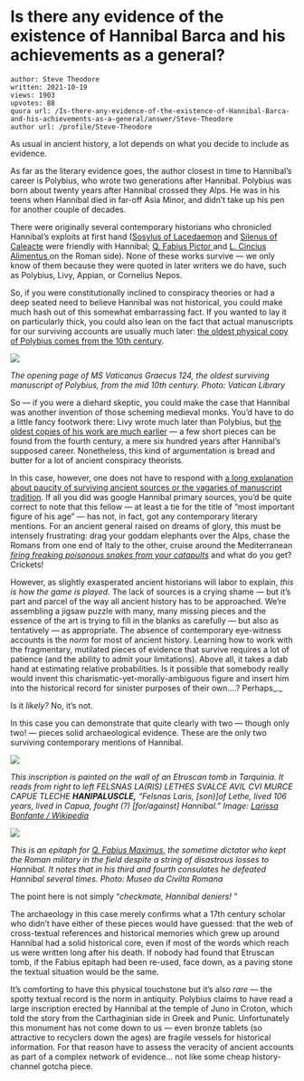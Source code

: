 # Is there any evidence of the existence of Hannibal Barca and his achievements as a general?

	author: Steve Theodore
	written: 2021-10-19
	views: 1903
	upvotes: 88
	quora url: /Is-there-any-evidence-of-the-existence-of-Hannibal-Barca-and-his-achievements-as-a-general/answer/Steve-Theodore
	author url: /profile/Steve-Theodore


As usual in ancient history, a lot depends on what you decide to include as evidence.

As far as the literary evidence goes, the author closest in time to Hannibal’s career is Polybius, who wrote two generations after Hannibal. Polybius was born about twenty years after Hannibal crossed they Alps. He was in his teens when Hannibal died in far-off Asia Minor, and didn’t take up his pen for another couple of decades.

There were originally several contemporary historians who chronicled Hannibal’s exploits at first hand ([Sosylus of Lacedaemon](https://en.wikipedia.org/wiki/Sosylus_of_Lacedaemon) and [Silenus of Caleacte](https://en.wikipedia.org/wiki/Silenus_Calatinus) were friendly with Hannibal; [Q. Fabius Pictor ](https://en.wikipedia.org/wiki/Quintus_Fabius_Pictor)and [L. Cincius Alimentus ](https://en.wikipedia.org/wiki/Lucius_Cincius_Alimentus)on the Roman side). None of these works survive — we only know of them because they were quoted in later writers we do have, such as Polybius, Livy, Appian, or Cornelius Nepos.

So, if you were constitutionally inclined to conspiracy theories or had a deep seated need to believe Hannibal was not historical, you could make much hash out of this somewhat embarrassing fact. If you wanted to lay it on particularly thick, you could also lean on the fact that actual manuscripts for our surviving accounts are usually much later: [the oldest physical copy of Polybius comes from the 10th century](http://www.mss.vatlib.it/guii/console?service=shortDetail&id=205050).

![](https://qph.fs.quoracdn.net/main-qimg-462165860acfd26947d19f10eba12d98-pjlq)

_The opening page of MS Vaticanus Graecus 124, the oldest surviving manuscript of Polybius, from the mid 10th century. Photo: Vatican Library_ 

So — if you were a diehard skeptic, you could make the case that Hannibal was another invention of those scheming medieval monks. You’d have to do a little fancy footwork there: Livy wrote much later than Polybius, but [the oldest copies of his work are much earlier](https://www.quora.com/When-were-the-books-of-Titus-Livy-first-discovered/answer/Steve-Theodore) — a few short pieces can be found from the fourth century, a mere six hundred years after Hannibal’s supposed career. Nonetheless, this kind of argumentation is bread and butter for a lot of ancient conspiracy theorists.



In this case, however, one does not have to respond with [a long explanation about paucity of surviving ancient sources or the vagaries of manuscript tradition](https://www.quora.com/Why-do-most-scholars-use-Greek-sources-like-Homer-and-Herodotus-when-studying-ancient-history-even-though-not-a-single-manuscript-has-been-found-that-was-actually-written-by-them/answer/Steve-Theodore). If all you did was google Hannibal primary sources, you’d be quite correct to note that this fellow — at least a tie for the title of “most important figure of his age” — has not, in fact, got any contemporary literary mentions. For an ancient general raised on dreams of glory, this must be intensely frustrating: drag your goddam elephants over the Alps, chase the Romans from one end of Italy to the other, cruise around the Mediterranean _[firing freaking poisonous snakes from your catapults](https://sites.psu.edu/hannibal/allies/)_  and what do you get? Crickets!

However, as slightly exasperated ancient historians will labor to explain, _this is how the game is played._ The lack of sources is a crying shame — but it’s part and parcel of the way all ancient history has to be approached. We’re assembling a jigsaw puzzle with many, many missing pieces and the essence of the art is trying to fill in the blanks as carefully — but also as tentatively — as appropriate. The absence of contemporary eye-witness accounts is the _norm_ for most of ancient history. Learning how to work with the fragmentary, mutilated pieces of evidence that survive requires a lot of patience (and the ability to admit your limitations). Above all, it takes a dab hand at estimating relative probabilities. Is it possible that somebody really would invent this charismatic-yet-morally-ambiguous figure and insert him into the historical record for sinister purposes of their own….? Perhaps_._ 

Is it _likely?_  No, it’s not.

In this case you can demonstrate that quite clearly with two — though only two! — pieces solid archaeological evidence. These are the only two surviving contemporary mentions of Hannibal.

![](https://qph.fs.quoracdn.net/main-qimg-242c77099495dc4949db786e0b37de07-lq)

_This inscription is painted on the wall of an Etruscan tomb in Tarquinia. It reads from right to left FELSNAS LA(RIS) LETHES SVALCE AVIL CVI MURCE CAPUE TLECHE_ ___HANIPALUSCLE,___ _“Felsnas Laris, [son)]of Lethe, lived 106 years, lived in Capua, fought (?) [for/against] Hannibal.” Image:_ _[Larissa Bonfante / Wikipedia](https://de.wikidark.org/wiki/Datei:Hannibal_Inscription_from_Tarquinia_completed.jpg)_ 

![](https://qph.fs.quoracdn.net/main-qimg-8d7670ff03bdeb576892ef115305e728-lq)

_This is an epitaph for_ _[Q. Fabius Maximus,](https://www.quora.com/How-did-Fabius-Maximus-become-a-great-Roman-general-by-avoiding-battle-Why-did-he-do-this/answer/Steve-Theodore)_ _the sometime dictator who kept the Roman military in the field despite a string of disastrous losses to Hannibal. It notes that in his third and fourth consulates he defeated Hannibal several times. Photo: Museo da Civilta Romana_ 

The point here is not simply “_checkmate, Hannibal deniers!_ ”

The archaeology in this case merely confirms what a 17th century scholar who didn’t have either of these pieces would have guessed: that the web of cross-textual references and historical memories which grew up around Hannibal had a solid historical core, even if most of the words which reach us were written long after his death. If nobody had found that Etruscan tomb, if the Fabius epitaph had been re-used, face down, as a paving stone the textual situation would be the same.

It’s comforting to have this physical touchstone but it’s also _rare —_ the spotty textual record is the norm in antiquity. Polybius claims to have read a large inscription erected by Hannibal at the temple of Juno in Croton, which told the story from the Carthaginian side in Greek and Punic. Unfortunately this monument has not come down to us — even bronze tablets (so attractive to recyclers down the ages) are fragile vessels for historical information. For that reason have to assess the veracity of ancient accounts as part of a complex network of evidence… not like some cheap history-channel gotcha piece.

